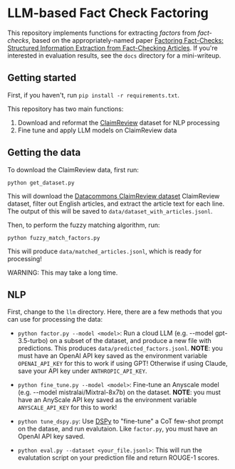# LLM-based Fact Check Factoring

This repository implements functions for extracting *factors* from *fact-checks*, based on the appropriately-named paper [Factoring Fact-Checks:
Structured Information Extraction from Fact-Checking Articles](https://dl.acm.org/doi/pdf/10.1145/3366423.3380231). If you're interested in evaluation results, see the `docs` directory for a mini-writeup.

## Getting started

First, if you haven't, run `pip install -r requirements.txt`.

This repository has two main functions:

1. Download and reformat the [ClaimReview](https://www.claimreviewproject.com/) dataset for NLP processing
2. Fine tune and apply LLM models on ClaimReview data

## Getting the data

To download the ClaimReview data, first run:

```
python get_dataset.py
```

This will download the [Datacommons ClaimReview dataset](https://datacommons.org/factcheck/download#research-data) ClaimReview dataset, filter out English articles, and extract the article text for each line. The output of this will be saved to `data/dataset_with_articles.jsonl`.

Then, to perform the fuzzy matching algorithm, run:

```
python fuzzy_match_factors.py
```

This will produce `data/matched_articles.jsonl`, which is ready for processing!

WARNING: This may take a long time.

## NLP

First, change to the `llm` directory. Here, there are a few methods that you can use for processing the data:

- `python factor.py --model <model>`: Run a cloud LLM (e.g. --model gpt-3.5-turbo) on a subset of the dataset, and produce a new file with predictions. This produces `data/predicted_factors.jsonl`. **NOTE**: you must have an OpenAI API key saved as the environment variable `OPENAI_API_KEY` for this to work if using GPT! Otherwise if using Claude, save your API key under `ANTHROPIC_API_KEY`.

- `python fine_tune.py --model <model>`: Fine-tune an Anyscale model (e.g. --model mistralai/Mixtral-8x7b) on the dataset. **NOTE**: you must have an AnyScale API key saved as the environment variable `ANYSCALE_API_KEY` for this to work!

- `python tune_dspy.py`: Use [DSPy](https://dspy-docs.vercel.app/) to "fine-tune" a CoT few-shot prompt on the datase, and run evalutaion. Like `factor.py`, you must have an OpenAI API key saved.

- `python eval.py --dataset <your_file.jsonl>`: This will run the evalutation script on your prediction file and return ROUGE-1 scores.